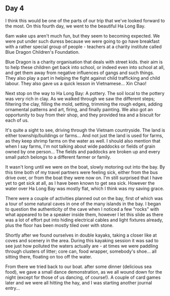 ## Day 4

I think this would be one of the parts of our trip that we've looked forward to the most. On this fourth day, we went to the beautiful Ha Long Bay.

6am wake ups aren't much fun, but they seem to becoming expected. We were put under such duress because we were going to go have breakfast with a rather special group of people - teachers at a charity institute called Blue Dragon Children's Foundation.

Blue Dragon is a charity organisation that deals with street kids. their aim is to help these children get back into school, or indeed even into school at all, and get them away from negative influences of gangs and such things. They also play a part in helping the fight against child trafficking and child labour. They also gave us a quick lesson in Vietnamese... Xin Chao!

Next stop on the way to  Ha Long Bay: A pottery. The soil local to the pottery was very rich in clay. As we walked through we saw the different steps; filtering the clay, filling the mold, setting, trimming the rough edges, adding ornamental patterns and art, firing, and finally painting. We also got an opportunity to buy from their shop, and they provided tea and a biscuit for each of us.

It's quite a sight to see, driving through the Vietnam countryside. The land is either township/buildings or farms... And not just the land is used for farms, as they keep shrimp farms on the water as well. I should also mention that when I say farms, I'm not talking about wide paddocks or fields of grain owned by one person... The fields and paddocks are broken up and every small patch belongs to a different farmer or family.

It wasn't long until we were on the boat, slowly motoring out into the bay. By this time both of my travel partners were feeling sick, either from the bus drive over, or from the boat they were now on. I'm still surprised that I have yet to get sick at all, as  I have been known to get sea sick. However the water over Ha Long Bay was mostly flat, which I think was my saving grace.

There were a couple of activities planned out on the bay, first of which was a tour of some natural caves in one of the many islands in the bay. I began to question the authenticity of the cave when I noticed a few "rocks" with what appeared to be a speaker inside them, however I let this slide as there was a lot of effort put into hiding electrical cables and light fixtures already, plus the floor has been mostly tiled over with stone.

Shortly after we found ourselves in double kayaks, taking a closer like at coves and scenery in the area. During this kayaking session it was sad to see just how polluted the waters actually are - at times we were paddling through clusters of litter; core can, food wrapper, somebody's shoe... all sitting there, floating on too off the water.

From there we tried back to our boat. after some dinner (delicious sea food), we gave a small dance demonstration, as we all wound down for the night (except for those of us dancing, of course!). A couple of card games later and we were all hitting the hay, and I was starting another journal entry...